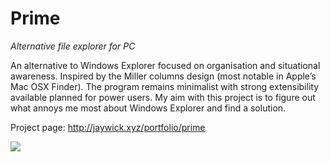 # Prime

_Alternative file explorer for PC_

An alternative to Windows Explorer focused on organisation and situational awareness. Inspired by the Miller columns design (most notable in Apple’s Mac OSX Finder). The program remains minimalist with strong extensibility available planned for power users. My aim with this project is to figure out what annoys me most about Windows Explorer and find a solution.

Project page: <http://jaywick.xyz/portfolio/prime>

![](http://jaywick.xyz/media/prime/dfs-1024x474.png)
